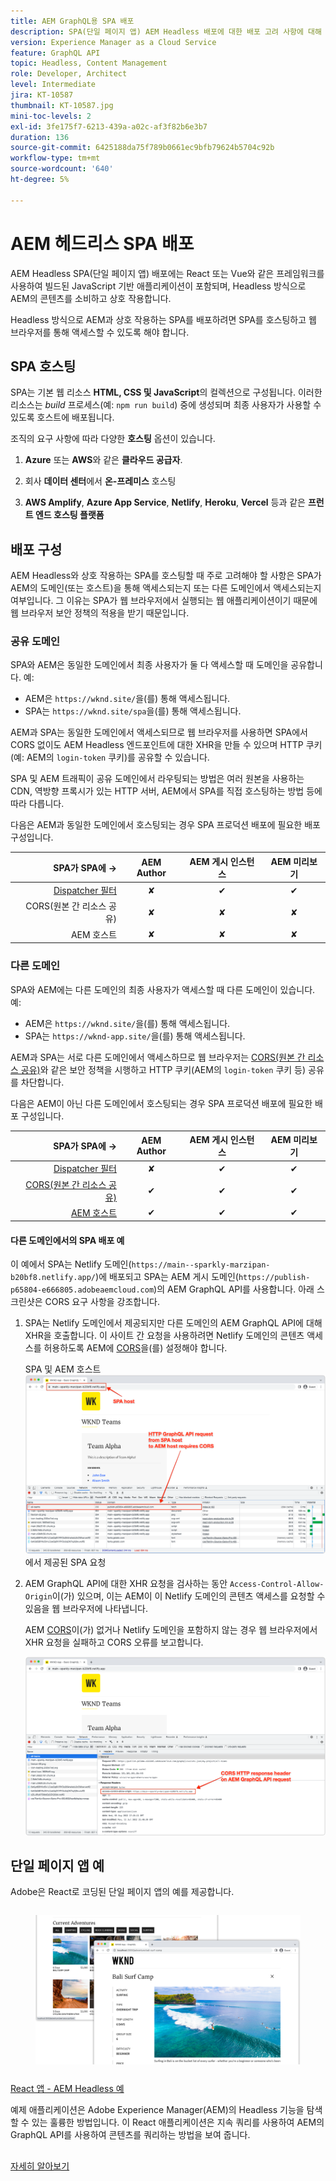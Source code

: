 ```yaml
---
title: AEM GraphQL용 SPA 배포
description: SPA(단일 페이지 앱) AEM Headless 배포에 대한 배포 고려 사항에 대해 알아봅니다.
version: Experience Manager as a Cloud Service
feature: GraphQL API
topic: Headless, Content Management
role: Developer, Architect
level: Intermediate
jira: KT-10587
thumbnail: KT-10587.jpg
mini-toc-levels: 2
exl-id: 3fe175f7-6213-439a-a02c-af3f82b6e3b7
duration: 136
source-git-commit: 6425188da75f789b0661ec9bfb79624b5704c92b
workflow-type: tm+mt
source-wordcount: '640'
ht-degree: 5%

---
```


# AEM 헤드리스 SPA 배포

AEM Headless SPA(단일 페이지 앱) 배포에는 React 또는 Vue와 같은 프레임워크를 사용하여 빌드된 JavaScript 기반 애플리케이션이 포함되며, Headless 방식으로 AEM의 콘텐츠를 소비하고 상호 작용합니다.

Headless 방식으로 AEM과 상호 작용하는 SPA를 배포하려면 SPA를 호스팅하고 웹 브라우저를 통해 액세스할 수 있도록 해야 합니다.

## SPA 호스팅

SPA는 기본 웹 리소스 **HTML, CSS 및 JavaScript**&#x200B;의 컬렉션으로 구성됩니다. 이러한 리소스는 _build_ 프로세스(예: `npm run build`) 중에 생성되며 최종 사용자가 사용할 수 있도록 호스트에 배포됩니다.

조직의 요구 사항에 따라 다양한 **호스팅** 옵션이 있습니다.

1. **Azure** 또는 **AWS**&#x200B;와 같은 **클라우드 공급자**.

2. 회사 **데이터 센터**&#x200B;에서 **온-프레미스** 호스팅

3. **AWS Amplify**, **Azure App Service**, **Netlify**, **Heroku**, **Vercel** 등과 같은 **프런트 엔드 호스팅 플랫폼**

## 배포 구성

AEM Headless와 상호 작용하는 SPA를 호스팅할 때 주로 고려해야 할 사항은 SPA가 AEM의 도메인(또는 호스트)을 통해 액세스되는지 또는 다른 도메인에서 액세스되는지 여부입니다.  그 이유는 SPA가 웹 브라우저에서 실행되는 웹 애플리케이션이기 때문에 웹 브라우저 보안 정책의 적용을 받기 때문입니다.

### 공유 도메인

SPA와 AEM은 동일한 도메인에서 최종 사용자가 둘 다 액세스할 때 도메인을 공유합니다. 예:

+ AEM은 `https://wknd.site/`을(를) 통해 액세스됩니다.
+ SPA는 `https://wknd.site/spa`을(를) 통해 액세스됩니다.

AEM과 SPA는 동일한 도메인에서 액세스되므로 웹 브라우저를 사용하면 SPA에서 CORS 없이도 AEM Headless 엔드포인트에 대한 XHR을 만들 수 있으며 HTTP 쿠키(예: AEM의 `login-token` 쿠키)를 공유할 수 있습니다.

SPA 및 AEM 트래픽이 공유 도메인에서 라우팅되는 방법은 여러 원본을 사용하는 CDN, 역방향 프록시가 있는 HTTP 서버, AEM에서 SPA를 직접 호스팅하는 방법 등에 따라 다릅니다.

다음은 AEM과 동일한 도메인에서 호스팅되는 경우 SPA 프로덕션 배포에 필요한 배포 구성입니다.

| SPA가 SPA에 → | AEM Author | AEM 게시 인스턴스 | AEM 미리보기 |
|---------------------------------------------------:|:----------:|:-----------:|:-----------:|
| [Dispatcher 필터](./configurations/dispatcher-filters.md) | ✘ | ✔ | ✔ |
| CORS(원본 간 리소스 공유) | ✘ | ✘ | ✘ |
| AEM 호스트 | ✘ | ✘ | ✘ |

### 다른 도메인

SPA와 AEM에는 다른 도메인의 최종 사용자가 액세스할 때 다른 도메인이 있습니다. 예:

+ AEM은 `https://wknd.site/`을(를) 통해 액세스됩니다.
+ SPA는 `https://wknd-app.site/`을(를) 통해 액세스됩니다.

AEM과 SPA는 서로 다른 도메인에서 액세스하므로 웹 브라우저는 [CORS(원본 간 리소스 공유)](./configurations/cors.md)와 같은 보안 정책을 시행하고 HTTP 쿠키(AEM의 `login-token` 쿠키 등) 공유를 차단합니다.

다음은 AEM이 아닌 다른 도메인에서 호스팅되는 경우 SPA 프로덕션 배포에 필요한 배포 구성입니다.

| SPA가 SPA에 → | AEM Author | AEM 게시 인스턴스 | AEM 미리보기 |
|---------------------------------------------------:|:----------:|:-----------:|:-----------:|
| [Dispatcher 필터](./configurations/dispatcher-filters.md) | ✘ | ✔ | ✔ |
| [CORS(원본 간 리소스 공유)](./configurations/cors.md) | ✔ | ✔ | ✔ |
| [AEM 호스트](./configurations/aem-hosts.md) | ✔ | ✔ | ✔ |

#### 다른 도메인에서의 SPA 배포 예

이 예에서 SPA는 Netlify 도메인(`https://main--sparkly-marzipan-b20bf8.netlify.app/`)에 배포되고 SPA는 AEM 게시 도메인(`https://publish-p65804-e666805.adobeaemcloud.com`)의 AEM GraphQL API를 사용합니다. 아래 스크린샷은 CORS 요구 사항을 강조합니다.

1. SPA는 Netlify 도메인에서 제공되지만 다른 도메인의 AEM GraphQL API에 대해 XHR을 호출합니다. 이 사이트 간 요청을 사용하려면 Netlify 도메인의 콘텐츠 액세스를 허용하도록 AEM에 [CORS](./configurations/cors.md)을(를) 설정해야 합니다.

   SPA 및 AEM 호스트 ![&#128279;](assets/spa/cors-requirement.png)에서 제공된 SPA 요청

2. AEM GraphQL API에 대한 XHR 요청을 검사하는 동안 `Access-Control-Allow-Origin`이(가) 있으며, 이는 AEM이 이 Netlify 도메인의 콘텐츠 액세스를 요청할 수 있음을 웹 브라우저에 나타냅니다.

   AEM [CORS](./configurations/cors.md)이(가) 없거나 Netlify 도메인을 포함하지 않는 경우 웹 브라우저에서 XHR 요청을 실패하고 CORS 오류를 보고합니다.

   ![CORS 응답 헤더 AEM GraphQL API](assets/spa/cors-response-headers.png)

## 단일 페이지 앱 예

Adobe은 React로 코딩된 단일 페이지 앱의 예를 제공합니다.

<!-- CARDS 

* ../example-apps/react-app.md

-->
<!-- START CARDS HTML - DO NOT MODIFY BY HAND -->
<div class="columns">
    <div class="column is-half-tablet is-half-desktop is-one-third-widescreen" aria-label="React App - AEM Headless Example">
        <div class="card" style="height: 100%; display: flex; flex-direction: column; height: 100%;">
            <div class="card-image">
                <figure class="image x-is-16by9">
                    <a href="../example-apps/react-app.md" title="React 앱 - AEM Headless 예" target="_blank" rel="referrer">
                        <img class="is-bordered-r-small" src="../example-apps/assets/react-app/react-app.png" alt="React 앱 - AEM Headless 예"
                             style="width: 100%; aspect-ratio: 16 / 9; object-fit: cover; overflow: hidden; display: block; margin: auto;">
                    </a>
                </figure>
            </div>
            <div class="card-content is-padded-small" style="display: flex; flex-direction: column; flex-grow: 1; justify-content: space-between;">
                <div class="top-card-content">
                    <p class="headline is-size-6 has-text-weight-bold">
                        <a href="../example-apps/react-app.md" target="_blank" rel="referrer" title="React 앱 - AEM Headless 예">React 앱 - AEM Headless 예</a>
                    </p>
                    <p class="is-size-6">예제 애플리케이션은 Adobe Experience Manager(AEM)의 Headless 기능을 탐색할 수 있는 훌륭한 방법입니다. 이 React 애플리케이션은 지속 쿼리를 사용하여 AEM의 GraphQL API를 사용하여 콘텐츠를 쿼리하는 방법을 보여 줍니다.</p>
                </div>
                <a href="../example-apps/react-app.md" target="_blank" rel="referrer" class="spectrum-Button spectrum-Button--outline spectrum-Button--primary spectrum-Button--sizeM" style="align-self: flex-start; margin-top: 1rem;">
                    <span class="spectrum-Button-label has-no-wrap has-text-weight-bold">자세히 알아보기</span>
                </a>
            </div>
        </div>
    </div>
</div>
<!-- END CARDS HTML - DO NOT MODIFY BY HAND -->


